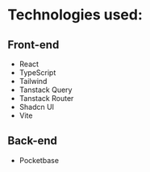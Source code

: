 # Technologies used:

## Front-end
- React
- TypeScript
- Tailwind
- Tanstack Query
- Tanstack Router
- Shadcn UI
- Vite

## Back-end
- Pocketbase